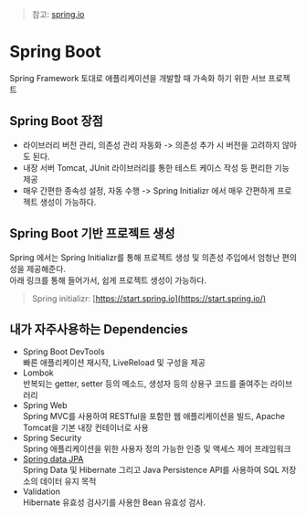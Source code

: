 >참고: [spring.io](https://spring.io/)
# Spring Boot

Spring Framework 토대로 애플리케이션을 개발할 때 가속화 하기 위한 서브 프로젝트

## Spring Boot 장점

+  라이브러리 버전 관리, 의존성 관리 자동화 -> 의존성 추가 시 버전을 고려하지 않아도 된다.
+  내장 서버 Tomcat, JUnit 라이브러리를 통한 테스트 케이스 작성 등 편리한 기능 제공
+  매우 간편한 종속성 설정, 자동 수행 -> Spring Initializr 에서 매우 간편하게 프로젝트 생성이 가능하다.

## Spring Boot 기반 프로젝트 생성

Spring 에서는 Spring Initializr를 통해 프로젝트 생성 및 의존성 주입에서 엄청난 편의성을 제공해준다. <br>
아래 링크를 통해 들어가서, 쉽게 프로젝트 생성이 가능하다.

>Spring initializr: [https://start.spring.io](https://start.spring.io/)

## 내가 자주사용하는 Dependencies

+ Spring Boot DevTools <br>
빠른 애플리케이션 재시작, LiveReload 및 구성을 제공
+ Lombok <br>
반복되는 getter, setter 등의 메소드, 생성자 등의 상용구 코드를 줄여주는 라이브러리
+ Spring Web <br>
Spring MVC를 사용하여 RESTful을 포함한 웹 애플리케이션을 빌드, Apache Tomcat을 기본 내장 컨테이너로 사용
+ Spring Security <br>
Spring 애플리케이션을 위한 사용자 정의 가능한 인증 및 액세스 제어 프레임워크
+ [Spring data JPA](springData/springDataJPA.md) <br>
Spring Data 및 Hibernate 그리고 Java Persistence API를 사용하여 SQL 저장소의 데이터 유지 목적
+ Validation <br>
Hibernate 유효성 검사기를 사용한 Bean 유효성 검사.
